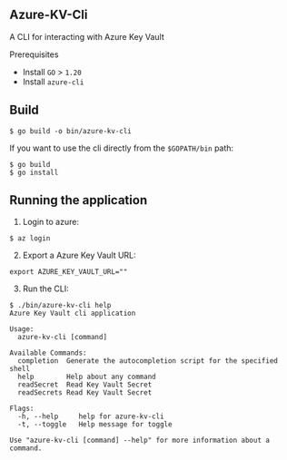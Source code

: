Azure-KV-Cli
----------------------
A  CLI for interacting with Azure Key Vault

Prerequisites
- Install `GO` > `1.20`
- Install `azure-cli`

Build
--------------------
```
$ go build -o bin/azure-kv-cli
```

If you want to use the cli directly from the `$GOPATH/bin` path:
```
$ go build
$ go install
``` 

Running the application
--------------------

1. Login to azure:
```
$ az login
```

2. Export a Azure Key Vault URL:
```
export AZURE_KEY_VAULT_URL=""
```

3. Run the CLI:
```
$ ./bin/azure-kv-cli help     
Azure Key Vault cli application

Usage:
  azure-kv-cli [command]

Available Commands:
  completion  Generate the autocompletion script for the specified shell
  help        Help about any command
  readSecret  Read Key Vault Secret
  readSecrets Read Key Vault Secret

Flags:
  -h, --help     help for azure-kv-cli
  -t, --toggle   Help message for toggle

Use "azure-kv-cli [command] --help" for more information about a command.
```
